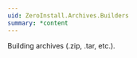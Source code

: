 ```yaml
---
uid: ZeroInstall.Archives.Builders
summary: *content
---
```

Building archives (.zip, .tar, etc.).
